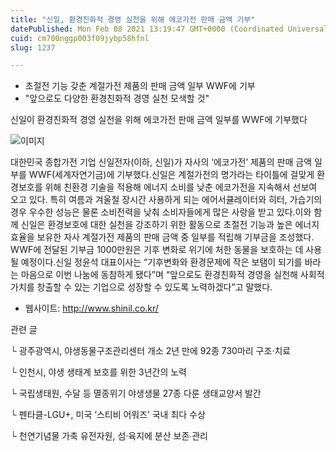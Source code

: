 ```yaml
---
title: "신일, 환경친화적 경영 실천을 위해 에코가전 판매 금액 기부"
datePublished: Mon Feb 08 2021 13:19:47 GMT+0000 (Coordinated Universal Time)
cuid: cm700nggp003f09jybp58hfnl
slug: 1237

---
```



- 초절전 기능 갖춘 계절가전 제품의 판매 금액 일부 WWF에 기부
- "앞으로도 다양한 환경친화적 경영 실천 모색할 것"

신일이 환경친화적 경영 실천을 위해 에코가전 판매 금액 일부를 WWF에 기부했다

![이미지](https://cdn.hashnode.com/res/hashnode/image/upload/v1739250179172/7873cc42-d455-4979-aa3a-5ad549e05445.jpeg)

대한민국 종합가전 기업 신일전자(이하, 신일)가 자사의 ‘에코가전’ 제품의 판매 금액 일부를 WWF(세계자연기금)에 기부했다.신일은 계절가전의 명가라는 타이틀에 걸맞게 환경보호를 위해 친환경 기술을 적용해 에너지 소비를 낮춘 에코가전을 지속해서 선보여 오고 있다. 특히 여름과 겨울철 장시간 사용하게 되는 에어서큘레이터와 히터, 가습기의 경우 우수한 성능은 물론 소비전력을 낮춰 소비자들에게 많은 사랑을 받고 있다.이와 함께 신일은 환경보호에 대한 실천을 강조하기 위한 활동으로 초절전 기능과 높은 에너지효율을 보유한 자사 계절가전 제품의 판매 금액 중 일부를 적립해 기부금을 조성했다. WWF에 전달된 기부금 1000만원은 기후 변화로 위기에 처한 동물을 보호하는 데 사용될 예정이다.신일 정윤석 대표이사는 “기후변화와 환경문제에 작은 보탬이 되기를 바라는 마음으로 이번 나눔에 동참하게 됐다”며 “앞으로도 환경친화적 경영을 실천해 사회적 가치를 창출할 수 있는 기업으로 성장할 수 있도록 노력하겠다”고 말했다.

- 웹사이트: http://www.shinil.co.kr/

관련 글

└ 광주광역시, 야생동물구조관리센터 개소 2년 만에 92종 730마리 구조·치료

└ 인천시, 야생 생태계 보호를 위한 3년간의 노력

└ 국립생태원, 수달 등 멸종위기 야생생물 27종 다룬 생태교양서 발간

└ 펜타클-LGU+, 미국 ‘스티비 어워즈’ 국내 최다 수상

└ 천연기념물 가축 유전자원, 섬·육지에 분산 보존∙관리